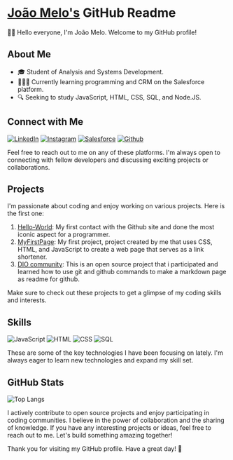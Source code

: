 # [João Melo's](https://https://github.com/johnnyssauro/) GitHub Readme

🖐🏾 Hello everyone, I'm João Melo. Welcome to my GitHub profile!

## About Me

- 🎓 Student of Analysis and Systems Development.
- 👩🏾‍💻 Currently learning programming and CRM on the Salesforce platform.
- 🔍 Seeking to study JavaScript, HTML, CSS, SQL, and Node.JS.

## Connect with Me

[![LinkedIn](https://img.shields.io/badge/LinkedIn-000?style=for-the-badge&logo=linkedin&logoColor=0E76A8)](https://www.linkedin.com/in/jo%C3%A3o-melo-ab137b263/)
[![Instagram](https://img.shields.io/badge/Instagram-000?style=for-the-badge&logo=instagram)](https://www.instagram.com/johnnyssauro/)
[![Salesforce](https://img.shields.io/badge/Salesforce-000?style=for-the-badge&logo=salesforce)](https://trailblazer.me/id/jmelo66/)
[![Github](https://img.shields.io/badge/Github-000?style=for-the-badge&logo=Github)](https://https://github.com/johnnyssauro/)

Feel free to reach out to me on any of these platforms. I'm always open to connecting with fellow developers and discussing exciting projects or collaborations.

## Projects

I'm passionate about coding and enjoy working on various projects. Here is the first one:

1. [Hello-World](https://github.com/johnnyssauro/hello-world): My first contact with the Github site and done the most iconic aspect for a programmer.
2. [MyFirstPage](https://github.com/johnnyssauro/.vscode): My first project, project created by me that uses CSS, HTML, and JavaScript to create a web page that serves as a link shortener.
3. [DIO community](https://github.com/johnnyssauro/dio-lab-open-source): This is an open source project that i participated and learned how to use git and github commands to make a markdown page as readme for github.

Make sure to check out these projects to get a glimpse of my coding skills and interests.

## Skills

![JavaScript](https://img.shields.io/badge/JavaScript-000?style=for-the-badge&logo=javascript)
![HTML](https://img.shields.io/badge/HTML-000?style=for-the-badge&logo=html5)
![CSS](https://img.shields.io/badge/CSS-000?style=for-the-badge&logo=css3)
![SQL](https://img.shields.io/badge/MySQL-000?style=for-the-badge&logo=mysql)

These are some of the key technologies I have been focusing on lately. I'm always eager to learn new technologies and expand my skill set.
## GitHub Stats
![Top Langs](https://github-readme-stats-git-masterrstaa-rickstaa.vercel.app/api/top-langs/?username=Johnnyssauro&bg_color=000&border_color=30A3DC&title_color=E94D5F&text_color=FFF)

I actively contribute to open source projects and enjoy participating in coding communities. I believe in the power of collaboration and the sharing of knowledge. If you have any interesting projects or ideas, feel free to reach out to me. Let's build something amazing together!

Thank you for visiting my GitHub profile. Have a great day! 🌟
